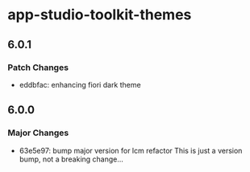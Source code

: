 # app-studio-toolkit-themes

## 6.0.1

### Patch Changes

- eddbfac: enhancing fiori dark theme

## 6.0.0

### Major Changes

- 63e5e97: bump major version for lcm refactor
  This is just a version bump, not a breaking change...
